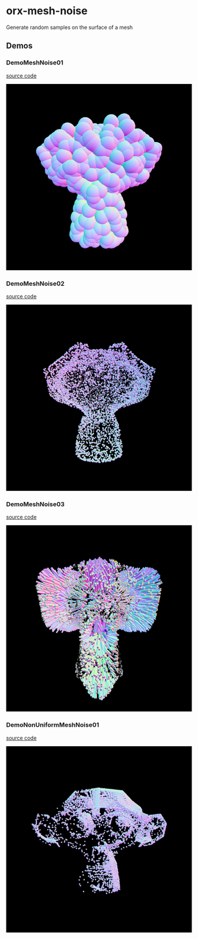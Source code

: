 # orx-mesh-noise

Generate random samples on the surface of a mesh
<!-- __demos__ -->
## Demos
### DemoMeshNoise01
[source code](src/jvmDemo/kotlin/DemoMeshNoise01.kt)

![DemoMeshNoise01Kt](https://raw.githubusercontent.com/openrndr/orx/media/orx-mesh-noise/images/DemoMeshNoise01Kt.png)

### DemoMeshNoise02
[source code](src/jvmDemo/kotlin/DemoMeshNoise02.kt)

![DemoMeshNoise02Kt](https://raw.githubusercontent.com/openrndr/orx/media/orx-mesh-noise/images/DemoMeshNoise02Kt.png)

### DemoMeshNoise03
[source code](src/jvmDemo/kotlin/DemoMeshNoise03.kt)

![DemoMeshNoise03Kt](https://raw.githubusercontent.com/openrndr/orx/media/orx-mesh-noise/images/DemoMeshNoise03Kt.png)

### DemoNonUniformMeshNoise01
[source code](src/jvmDemo/kotlin/DemoNonUniformMeshNoise01.kt)

![DemoNonUniformMeshNoise01Kt](https://raw.githubusercontent.com/openrndr/orx/media/orx-mesh-noise/images/DemoNonUniformMeshNoise01Kt.png)
